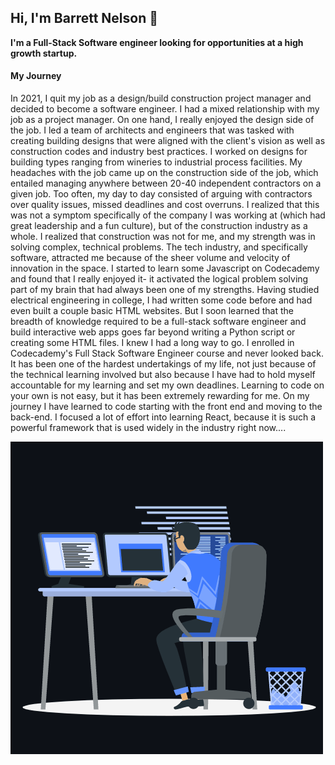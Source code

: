 ## Hi, I'm Barrett Nelson 👋

**I'm a Full-Stack Software engineer looking for opportunities at a high growth startup.** 

#### My Journey 
  In 2021, I quit my job as a design/build construction project manager and decided to become a software engineer. I had a mixed relationship with my job as a project manager. On one hand, I really enjoyed the design side of the job. I led a team of architects and engineers that was tasked with creating building designs that were aligned with the client's vision as well as construction codes and industry best practices. I worked on designs for building types ranging from wineries to industrial process facilities. My headaches with the job came up on the construction side of the job, which entailed managing anywhere between 20-40 independent contractors on a given job. Too often, my day to day consisted of arguing with contractors over quality issues, missed deadlines and cost overruns. I realized that this was not a symptom specifically of the company I was working at (which had great leadership and a fun culture), but of the construction industry as a whole. I realized that construction was not for me, and my strength was in solving complex, technical problems. 
   The tech industry, and specifically software, attracted me because of the sheer volume and velocity of innovation in the space. I started to learn some Javascript on Codecademy and found that I really enjoyed it- it activated the logical problem solving part of my brain that had always been one of my strengths. Having studied electrical engineering in college, I had written some code before and had even built a couple basic HTML websites. But I soon learned that the breadth of knowledge required to be a full-stack software engineer and build interactive web apps goes far beyond writing a Python script or creating some HTML files. I knew I had a long way to go. I enrolled in Codecademy's Full Stack Software Engineer course and never looked back. It has been one of the hardest undertakings of my life, not just because of the technical learning involved but also because I have had to hold myself accountable for my learning and set my own deadlines. Learning to code on your own is not easy, but it has been extremely rewarding for me. 
   On my journey I have learned to code starting with the front end and moving to the back-end. I focused a lot of effort into learning React, because it is such a powerful framework that is used widely in the industry right now....   


![Busy Coding](animation_500_kxa883sd.gif)








<!--
**barrettm51/barrettm51** is a ✨ _special_ ✨ repository because its `README.md` (this file) appears on your GitHub profile.

Here are some ideas to get you started:

- 🔭 I’m currently working on ...
- 🌱 I’m currently learning ...
- 👯 I’m looking to collaborate on ...
- 🤔 I’m looking for help with ...
- 💬 Ask me about ...
- 📫 How to reach me: ...
- 😄 Pronouns: ...
- ⚡ Fun fact: ...
-->
